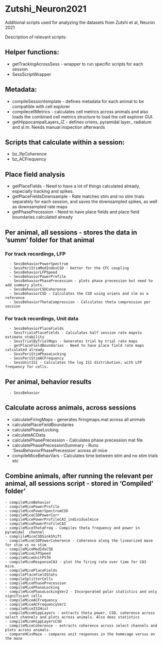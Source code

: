 # Zutshi_Neuron2021
Additional scripts used for analyzing the datasets from Zutshi et al, Neuron 2021

Description of relevant scripts:

## Helper functions:		
  - getTrackingAcrossSess - wrapper to run specific scripts for each session
  - SessScriptWrapper	

## Metadata:
  - compileSessiontemplate - defines metadata for each animal to be compatible with cell explorer
  - compilecellMetrics - calculates cell metrics across animals and also loads the combined cell metrics structure to load the cell explorer GUI.
  - getHippocampalLayers_IZ - defines oriens, pyramidal layer., radiatum and sl.m. Needs manual inspection afterwards

## Scripts that calculate within a session:
  - bz_lfpCoherence
  - bz_ACFrequency

## Place field analysis
  - getPlaceFields - Need to have a lot of things calculated already, especially tracking and spikes. 
  - getPlaceFieldsDownsample - Rate matches stim and no stim trials separately for each session, and saves the downsampled spikes, as well as downsampled rate maps
  - getPhasePrecession - Need to have place fields and place field boundaries calculated already	

## Per animal, all sessions - stores the data in ‘summ’ folder for that animal

   ### For track recordings, LFP
      - SessBehaviorPowerSpectrum
      - SessPeriStimModIndexCSD - better for the CFC coupling
      - SessBehaviorLFPSpeed
      - SessBehaviorPowerProfile
      - SessBehaviorPhasePrecession - plots phase precession but need to add summary plots.
      - SessBehaviorCSDCoherence
      - SessBehaviorCSD - Calculates the CSD using oriens and slm as a reference
      - SessBehaviorThetaCompression - Calculates theta compression per session
      
  ### For track recordings, Unit data
      - SessBehaviorPlaceFields
      - SessTrialsPlaceFields - Calculates half session rate mapsto estimate stability
      - SessTrialByTrialMaps - Generates trial by trial rate maps
      - getPlaceFieldBoundaries - Need to have place field rate maps calculated already
      - SessPeriStimPhaseLocking
      - SessPeriStimACFrequency
      - SessUnitISI - Calculates the log ISI distribution, with LFP frequency for cells.

## Per animal, behavior results		
      - SessBehavior

## Calculate across animals, across sessions
  - calculateFiringMaps - generates firingmaps.mat across all animals
  - calculatePlaceFieldBoundaries
  - calculatePhaseLocking
  - calculateACData
  - calculatePhasePrecession - Calculates phase precession mat file
  - calculatePhasePrecessionSummary - Runs ‘SessBehaviorPhasePrecession’ across all mice
  - compileMiceBehavVars - Calculates time between stim and no stim trials etc

## Combine animals, after running the relevant per animal, all sessions script - stored in ‘Compiled’ folder’ 		
	- compileMiceBehavior
	- compileMicePowerProfile
  	- compileMicePowerSpectrumCSD
  	- compileMiceCSDPowerCorr
  	- compileMicePowerProfileCA3_individualmice
  	- compileMicePowerProfileCA3
  	- compileMiceThetaFreq - Compiles theta frequency and power in pyramidal  channel
  	- complileMiceCSDSinkShift
  	- compileMiceCSDPowerCoherence - Coherence along the linearized maze for stim vs no stim
  	- compileMiceModIdxCSD
  	- compileMiceLFPSpeed
  	- compileMiceUnitPSTH
  	- compileMiceResponseCA3 - plot the firing rate over time for CA3 mice.
  	- compileMicePlaceFields 
  	- compilePlaceFieldStats
  	- compileSplitterCells
  	- compileMicePhasePrecession
  	- compileMicePhaseLocking
  	- compileMicePhaseLockingVer2 - Incorporated polar statistics and only significant cells
  	- compileMiceACFrequency
  	- compileMiceACFrequencyVer2
  	- compileMiceISIHist
  	- compileMiceHippLayers - extracts theta power, CSD, coherence across select channels and plots across animals. Also does statistics
  	- compileMiceHippLayersCSD
  	- compileMiceCoherence - extracts coherence across select channels and plots across animals. 
  	- compareHCvsMaze - compares unit responses in the homecage versus on the maze

